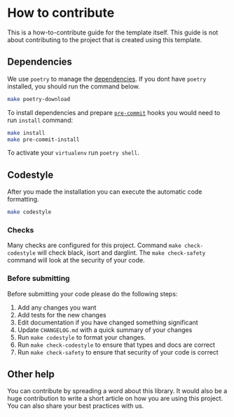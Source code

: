 # How to contribute

This is a how-to-contribute guide for the template itself.
This guide is not about contributing to the project that is created
using this template.

## Dependencies

We use `poetry` to manage the [dependencies](https://github.com/python-poetry/poetry).
If you dont have `poetry` installed, you should run the command below.

```bash
make poetry-download
```

To install dependencies and prepare [`pre-commit`](https://pre-commit.com/) hooks you would need to run `install` command:

```bash
make install
make pre-commit-install
```

To activate your `virtualenv` run `poetry shell`.

## Codestyle

After you made the installation  you can execute the automatic code formatting.

```bash
make codestyle
```

### Checks

Many checks are configured for this project. Command `make check-codestyle` will check black, isort and darglint.
The `make check-safety` command will look at the security of your code.

### Before submitting

Before submitting your code please do the following steps:

1. Add any changes you want
1. Add tests for the new changes
1. Edit documentation if you have changed something significant
1. Update `CHANGELOG.md` with a quick summary of your changes
1. Run `make codestyle` to format your changes.
1. Run `make check-codestyle` to ensure that types and docs are correct
1. Run `make check-safety` to ensure that security of your code is correct

## Other help

You can contribute by spreading a word about this library.
It would also be a huge contribution to write
a short article on how you are using this project.
You can also share your best practices with us.
